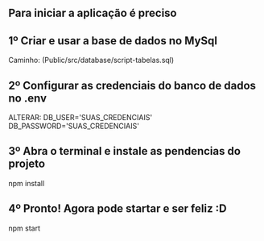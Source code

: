 ## Para iniciar a aplicação é preciso

## 1º Criar e usar a base de dados no MySql 
Caminho: (Public/src/database/script-tabelas.sql)

## 2º Configurar as credenciais do banco de dados no .env
ALTERAR: DB_USER='SUAS_CREDENCIAIS' DB_PASSWORD='SUAS_CREDENCIAIS'

## 3º Abra o terminal e instale as pendencias do projeto
npm install 

## 4º Pronto! Agora pode startar e ser feliz :D
npm start
